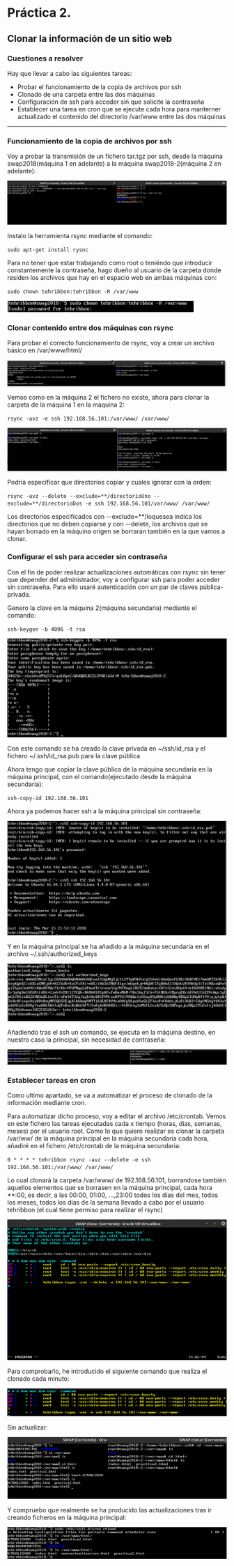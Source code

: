 # Práctica 2.

## Clonar la información de un sitio web

### Cuestiones a resolver

Hay que llevar a cabo las siguientes tareas:

 - Probar el funcionamiento de la copia de archivos por ssh
 - Clonado de una carpeta entre las dos máquinas
 - Configuración de ssh para acceder sin que solicite la contraseña
 - Establecer una tarea en cron que se ejecute cada hora para manterner actualizado el contenido del directorio /var/www entre las dos máquinas

*************************

### Funcionamiento de la copia de archivos por ssh

Voy a probar la transmisión de un fichero tar.tgz por ssh, desde la máquina swap2018(máquina 1 en adelante) a la máquina swap2018-2(máquina 2 en adelante):

![imagen](https://github.com/TehRibbon/SWAP/blob/master/Practica2/Capturas/tarssh.png)

Instalo la herramienta rsync mediante el comando:

`sudo apt-get install rysnc`

Para no tener que estar trabajando como root o teniéndo que introducir constantemente la contraseña, hago dueño al usuario de la carpeta donde residen los archivos que hay en el espacio web en ambas máquinas con:

`sudo chown tehribbon:tehribbon -R /var/www`

![imagen](https://github.com/TehRibbon/SWAP/blob/master/Practica2/Capturas/chown.png)

### Clonar contenido entre dos máquinas con rsync

Para probar el correcto funcionamiento de rsync, voy a crear un archivo básico en /var/www/html/

![imagen](https://github.com/TehRibbon/SWAP/blob/master/Practica2/Capturas/rsync1.png)

Vemos como en la máquina 2 el fichero no existe, ahora para clonar la carpeta de la máquina 1 en la maquina 2:

`rsync -avz -e ssh 192.168.56.101:/var/www/ /var/www/`

![imagen](https://github.com/TehRibbon/SWAP/blob/master/Practica2/Capturas/rsync2.png)

Podría especificar que directorios copiar y cuales ignorar con la orden:

`rsync -avz --delete --exclude=**/directorioUno --exclude=**/directorioDos -e ssh 192.168.56.101/var/www/ /var/www/`

Los directorios especificados con --exclude=**/loquesea indica los directorios que no deben copiarse y con --delete, los archivos que se hayan borrado en la máquina origen se borrarán también en la que vamos a clonar.

### Configurar el ssh para acceder sin contraseña

Con el fin de poder realizar actualizaciones automáticas con rsync sin tener que depender del administrador, voy a configurar ssh para poder acceder sin contraseña. Para ello usaré autenticación con un par de claves pública-privada.

Genero la clave en la máquina 2(máquina secundaria) mediante el comando:

`ssh-keygen -b 4096 -t rsa`

![imagen](https://github.com/TehRibbon/SWAP/blob/master/Practica2/Capturas/clavesecundaria.png)

Con este comando se ha creado la clave privada en ~/ssh/id_rsa y el fichero ~/.ssh/id_rsa.pub para la clave pública

Ahora tengo que copiar la clave pública de la máquina secundaria en la máquina principal, con el comando(ejecutado desde la máquina secundaria):

`ssh-copy-id 192.168.56.101`

Ahora ya podemos hacer ssh a la máquina principal sin contraseña:

![imagen](https://github.com/TehRibbon/SWAP/blob/master/Practica2/Capturas/sshlogin.png)

Y en la máquina principal se ha añadido a la máquina secundaria en el archivo ~/.ssh/authorized_keys

![imagen](https://github.com/TehRibbon/SWAP/blob/master/Practica2/Capturas/authorized_keys.png)

Añadiendo tras el ssh un comando, se ejecuta en la máquina destino, en nuestro caso la principal, sin necesidad de contraseña:

![imagen](https://github.com/TehRibbon/SWAP/blob/master/Practica2/Capturas/comandossh.png)

### Establecer tareas en cron

Como ultimo apartado, se va a automatizar el proceso de clonado de la información mediante cron.

Para automatizar dicho proceso, voy a editar el archivo /etc/crontab.
Vemos en este fichero las tareas ejecutadas cada x tiempo (horas, dias, semanas, meses) por el usuario root. Como lo que quiero realizar es clonar la carpeta /var/ww/ de la máquina principal en la máquina secundaria cada hora, añadiré en el fichero /etc/crontab de la máquina secundaria:

`0 * * * * tehribbon rsync -avz --delete -e ssh 192.168.56.101:/var/www/ /var/www/ `

Lo cual clonará la carpeta /var/www/ de 192.168.56.101, borrandose también aquellos elementos que se borrasen en la máquina principal, cada hora **:00, es decir, a las 00:00, 01:00, ...,23:00 todos los días del mes, todos los meses, todos los días de la semana llevado a cabo por el usuario tehribbon (el cual tiene permiso para realizar el rsync) 

![imagen](https://github.com/TehRibbon/SWAP/blob/master/Practica2/Capturas/cron.png)

Para comprobarlo, he introducido el siguiente comando que realiza el clonado cada minuto:

![imagen](https://github.com/TehRibbon/SWAP/blob/master/Practica2/Capturas/cronttabminutos.png)

Sin actualizar:

![imagen](https://github.com/TehRibbon/SWAP/blob/master/Practica2/Capturas/sinactualizar.png)

Y compruebo que realmente se ha producido las actualizaciones tras ir creando ficheros en la máquina principal:

![imagen](https://github.com/TehRibbon/SWAP/blob/master/Practica2/Capturas/actualizaciones.png)

